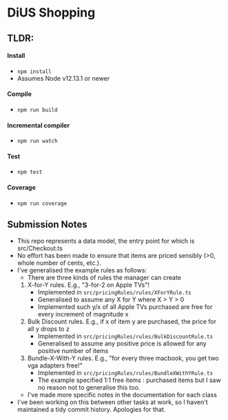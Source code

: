 # DiUS Shopping

## TLDR:
#### Install
- `npm install`
- Assumes Node v12.13.1 or newer
#### Compile
- `npm run build`
#### Incremental compiler
- `npm run watch`
#### Test
- `npm test`
#### Coverage
- `npm run coverage`

## Submission Notes
- This repo represents a data model, the entry point for which is src/Checkout.ts
- No effort has been made to ensure that items are priced sensibly (>0, whole number of cents, etc.).
- I've generalised the example rules as follows:
    - There are three kinds of rules the manager can create
    1. X-for-Y rules. E.g., "3-for-2 on Apple TVs"!
        - Implemented in `src/pricingRules/rules/XForYRule.ts`
        - Generalised to assume any X for Y where X > Y > 0
        - Implemented such y/x of all Apple TVs purchased are free for every increment of magnitude x
    2. Bulk Discount rules. E.g., if x of item y are purchased, the price for all y drops to z
        - Implemented in `src/pricingRules/rules/BulkDiscountRule.ts`
        - Generalised to assume any positive price is allowed for any positive number of items
    3. Bundle-X-With-Y rules. E.g., "for every three macbook, you get two vga adapters free!"
        - Implemented in `src/pricingRules/rules/BundleXWithYRule.ts`
        - The example specified 1:1 free items : purchased items but I saw no reason not to generalise this too.
    - I've made more specific notes in the documentation for each class
- I've been working on this between other tasks at work, so I haven't maintained a tidy commit history. Apologies for that.